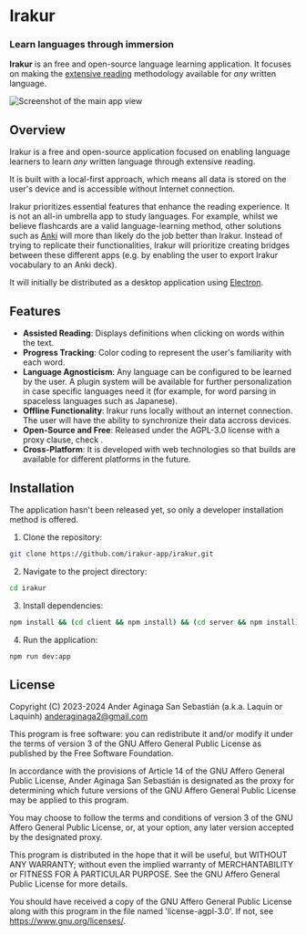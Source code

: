 # Irakur
### Learn languages through immersion

**Irakur** is an free and open-source language learning application. It focuses on making the [extensive reading](https://en.wikipedia.org/wiki/Extensive_reading) methodology available for _any_ written language. 

![Screenshot of the main app view](https://irakur.com/images/background.jpg)

## Overview

Irakur is a free and open-source application focused on enabling language learners to learn _any_ written language through extensive reading.

It is built with a local-first approach, which means all data is stored on the user's device and is accessible without Internet connection.

Irakur prioritizes essential features that enhance the reading experience. It is not an all-in umbrella app to study languages. For example, whilst we believe flashcards are a valid language-learning method, other solutions such as [Anki](https://apps.ankiweb.net/) will more than likely do the job better than Irakur. Instead of trying to replicate their functionalities, Irakur will prioritize creating bridges between these different apps (e.g. by enabling the user to export Irakur vocabulary to an Anki deck).

It will initially be distributed as a desktop application using [Electron](https://www.electronjs.org/).

## Features

- **Assisted Reading**: Displays definitions when clicking on words within the text.
- **Progress Tracking**: Color coding to represent the user's familiarity with each word.
- **Language Agnosticism**: Any language can be configured to be learned by the user. A plugin system will be available for further personalization in case specific languages need it (for example, for word parsing in spaceless languages such as Japanese).
- **Offline Functionality**: Irakur runs locally without an internet connection. The user will have the ability to synchronize their data accross devices.
- **Open-Source and Free**: Released under the AGPL-3.0 license with a proxy clause, check <LICENSE>.
- **Cross-Platform**: It is developed with web technologies so that builds are available for different platforms in the future.

## Installation

The application hasn't been released yet, so only a developer installation method is offered.

1. Clone the repository:
```bash
git clone https://github.com/irakur-app/irakur.git
```

2. Navigate to the project directory:

```bash
cd irakur
```

3. Install dependencies:

```bash
npm install && (cd client && npm install) && (cd server && npm install)
```

4. Run the application:

```bash
npm run dev:app
```

## License

Copyright (C) 2023-2024 Ander Aginaga San Sebastián (a.k.a. Laquin or Laquinh) <anderaginaga2@gmail.com>

This program is free software: you can redistribute it and/or modify it under the terms of version 3 of the GNU Affero General Public License as published by the Free Software Foundation.

In accordance with the provisions of Article 14 of the GNU Affero General Public License, Ander Aginaga San Sebastián is designated as the proxy for determining which future versions of the GNU Affero General Public License may be applied to this program.

You may choose to follow the terms and conditions of version 3 of the GNU Affero General Public License, or, at your option, any later version accepted by the designated proxy.

This program is distributed in the hope that it will be useful, but WITHOUT ANY WARRANTY; without even the implied warranty of MERCHANTABILITY or FITNESS FOR A PARTICULAR PURPOSE. See the GNU Affero General Public License for more details.

You should have received a copy of the GNU Affero General Public License along with this program in the file named 'license-agpl-3.0'. If not, see <https://www.gnu.org/licenses/>.
